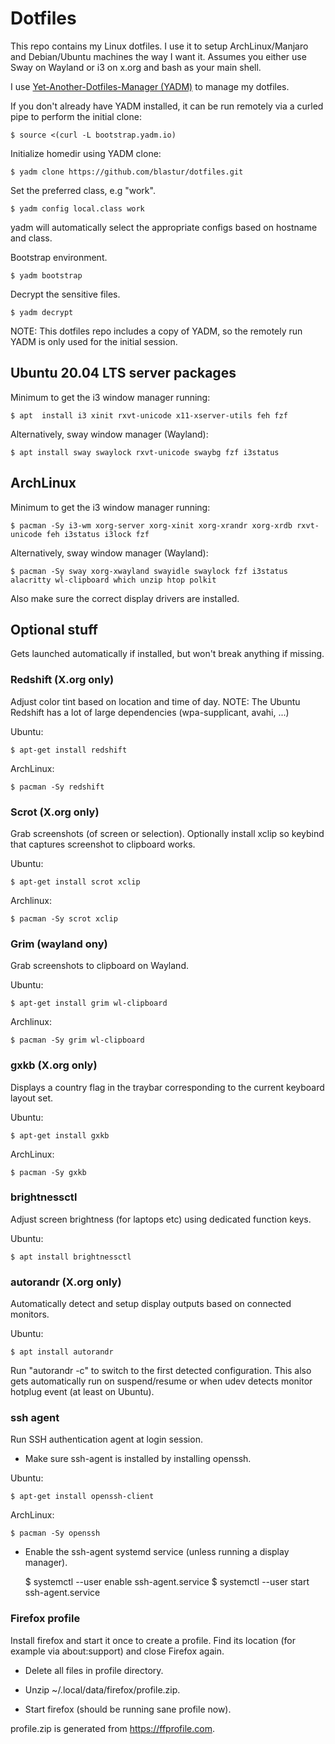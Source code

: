 # Dotfiles

This repo contains my Linux dotfiles. I use it to setup ArchLinux/Manjaro
and Debian/Ubuntu machines the way I want it. Assumes you either use Sway
on Wayland or i3 on x.org and bash as your main shell.

I use [Yet-Another-Dotfiles-Manager (YADM)](https://yadm.io) to manage my
dotfiles.

If you don't already have YADM installed, it can be run remotely via a curled
pipe to perform the initial clone:

    $ source <(curl -L bootstrap.yadm.io)

Initialize homedir using YADM clone:

    $ yadm clone https://github.com/blastur/dotfiles.git

Set the preferred class, e.g "work".

    $ yadm config local.class work

yadm will automatically select the appropriate configs based on hostname
and class.

Bootstrap environment.

    $ yadm bootstrap

Decrypt the sensitive files.

	$ yadm decrypt

NOTE: This dotfiles repo includes a copy of YADM, so the remotely run YADM is
only used for the initial session.

## Ubuntu 20.04 LTS server packages

Minimum to get the i3 window manager running:

    $ apt  install i3 xinit rxvt-unicode x11-xserver-utils feh fzf

Alternatively, sway window manager (Wayland):

    $ apt install sway swaylock rxvt-unicode swaybg fzf i3status

## ArchLinux

Minimum to get the i3 window manager running:

    $ pacman -Sy i3-wm xorg-server xorg-xinit xorg-xrandr xorg-xrdb rxvt-unicode feh i3status i3lock fzf

Alternatively, sway window manager (Wayland):

    $ pacman -Sy sway xorg-xwayland swayidle swaylock fzf i3status alacritty wl-clipboard which unzip htop polkit

Also make sure the correct display drivers are installed.

## Optional stuff

Gets launched automatically if installed, but won't break anything if missing.

### Redshift (X.org only)

Adjust color tint based on location and time of day. NOTE: The Ubuntu Redshift
has a lot of large dependencies (wpa-supplicant, avahi, ...)

Ubuntu:

    $ apt-get install redshift

ArchLinux:

    $ pacman -Sy redshift

### Scrot (X.org only)

Grab screenshots (of screen or selection). Optionally install xclip so keybind
that captures screenshot to clipboard works.

Ubuntu:

    $ apt-get install scrot xclip

Archlinux:

    $ pacman -Sy scrot xclip

### Grim (wayland ony)

Grab screenshots to clipboard on Wayland.

Ubuntu:

    $ apt-get install grim wl-clipboard

Archlinux:

    $ pacman -Sy grim wl-clipboard

### gxkb (X.org only)

Displays a country flag in the traybar corresponding to the current keyboard
layout set.

Ubuntu:

    $ apt-get install gxkb

ArchLinux:

    $ pacman -Sy gxkb

### brightnessctl

Adjust screen brightness (for laptops etc) using dedicated function keys.

Ubuntu:

    $ apt install brightnessctl

### autorandr (X.org only)

Automatically detect and setup display outputs based on connected monitors.

Ubuntu:

    $ apt install autorandr

Run "autorandr -c" to switch to the first detected configuration. This also
gets automatically run on suspend/resume or when udev detects monitor hotplug
event (at least on Ubuntu).

### ssh agent

Run SSH authentication agent at login session.

* Make sure ssh-agent is installed by installing openssh.

Ubuntu:

    $ apt-get install openssh-client

ArchLinux:

    $ pacman -Sy openssh

* Enable the ssh-agent systemd service (unless running a display manager).

    $ systemctl --user enable ssh-agent.service
    $ systemctl --user start ssh-agent.service


### Firefox profile

Install firefox and start it once to create a profile. Find its
location (for example via about:support) and close Firefox again.

* Delete all files in profile directory.

* Unzip ~/.local/data/firefox/profile.zip.

* Start firefox (should be running sane profile now).

profile.zip is generated from https://ffprofile.com.
